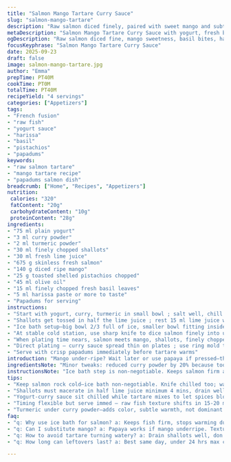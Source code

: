```yaml
---
title: "Salmon Mango Tartare Curry Sauce"
slug: "salmon-mango-tartare"
description: "Raw salmon diced finely, paired with sweet mango and subtle heat from harissa, layered with crisp pistachios and fresh mint. A yogurt curry sauce brings bright earthiness and cool balance, all nestled on papadums for crunch. Every element chilled properly keeps flavors sharp, textures vibrant. Timing’s flexible, but feel the fish’s firmness, the mango’s sweet aroma, and the silky curry interplay. No raw fish compromise here, freshness is king. Lime juice freshens, the turmeric curry powder tames harshness. Pistachios toasted for that nutty snap. This stands out with basil swapped from mint—notes I found cut through the dressing better, a riper hit against tart lime and the chili kick. The sauce keeps the tartare moist without drowning it. A riff on tartare, but I swapped steps and ingredients for clarity, punch, and balance."
metaDescription: "Salmon Mango Tartare Curry Sauce with yogurt, fresh basil, harissa heat, crunchy pistachios, and lime brightness served on crisp papadums. Chilled, fresh, textured layers."
ogDescription: "Raw salmon diced fine, mango sweetness, basil bites, harissa heat. Yogurt curry sauce keeps it cool; pistachios add snap. Serve with toasted papadums fast."
focusKeyphrase: "Salmon Mango Tartare Curry Sauce"
date: 2025-09-23
draft: false
image: salmon-mango-tartare.jpg
author: "Emma"
prepTime: PT40M
cookTime: PT0M
totalTime: PT40M
recipeYield: "4 servings"
categories: ["Appetizers"]
tags:
- "French fusion"
- "raw fish"
- "yogurt sauce"
- "harissa"
- "basil"
- "pistachios"
- "papadums"
keywords:
- "raw salmon tartare"
- "mango tartare recipe"
- "papadums salmon dish"
breadcrumb: ["Home", "Recipes", "Appetizers"]
nutrition: 
 calories: "320"
 fatContent: "20g"
 carbohydrateContent: "10g"
 proteinContent: "28g"
ingredients:
- "75 ml plain yogurt"
- "3 ml curry powder"
- "2 ml turmeric powder"
- "30 ml finely chopped shallots"
- "30 ml fresh lime juice"
- "675 g skinless fresh salmon"
- "140 g diced ripe mango"
- "25 g toasted shelled pistachios chopped"
- "45 ml olive oil"
- "15 ml finely chopped fresh basil leaves"
- "5 ml harissa paste or more to taste"
- "Papadums for serving"
instructions:
- "Start with yogurt, curry, turmeric in small bowl ; salt well, chill until plating"
- "Shallots get tossed in half the lime juice ; rest 15 ml lime juice waits ; sit 4-6 mins, drain"
- "Ice bath setup—big bowl 2/3 full of ice, smaller bowl fitting inside to hold fish cold during prep"
- "At stable cold station, use sharp knife to dice salmon finely into uniform cubes ; rest in smaller chilled bowl"
- "When plating time nears, salmon meets mango, shallots, finely chopped pistachios, olive oil, basil, harissa, remaining lime juice ; season with salt and cracked pepper ; fold gently but thoroughly"
- "Direct plating — curry sauce spread thin on plates ; use ring mold to shape tartare compact and neat ; drop fresh basil leaves on top"
- "Serve with crisp papadums immediately before tartare warms"
introduction: "Mango under-ripe? Wait later or use papaya if pressed—the sharp lime and harissa will mask some flavor gaps but fresh is better. Tried mint before but basil cuts sharper, less leafy bulk. Yogurt sauce gets flourished with spice powders to balance tartness and smooth the raw fish notes. You must keep everything chilled, salmon's texture depends on temperature—too warm and it feels mushy, almost slimy. Dice evenly, don’t mash, texture is key to mouthfeel. Shallot maceration softens the raw punch, cutting bitterness. The citrus rinse brings brightness. Pistachios—roast gently not to burn—sweet nuttiness supports the sweet-tart mango contrast. Harissa adds just heat—don’t overpower. This is as much texture play as flavor harmony. Papadums add crunch, no bread needed. A salad’s too pedestrian here. I swapped mint out for basil to save sharpness; played with lime ratios, delayed crushing lime just to release aroma last moment. Reliable, vivid, no fail."
ingredientsNote: "Minor tweaks: reduced curry powder by 20% because too much muting yogurt’s freshness was a problem. Turmeric lowered slightly; it's meant to underpin curry powder, not dominate. Basil swiped in place of mint; basil's herbaceousness holds better with lime and harissa heat, mint went limp in colder environment. Pistachios trimmed from 3.5 tbsp to 3 tbsp—adds crunch without heaviness. Mango fresh, ripe, but not overripened—small dice keeps texture noticeable—not mushy blobs. Harissa dosage starts lower; tastes vary wildly—adjust at plating. Yogurt plain, full-fat best for creaminess, but Greek works well if strained to thicker consistency. Shallots rinsed in lime juice to soften sharpness, not raw bite. Olive oil good quality, fruity for depth. Papadums toasted just before serving—not stale or oil-laden. Salmon skinless, fresh, sushi-grade essential—don't risk fishy off-flavours. Keep all ingredients cold; wear gloves or chill knives to maintain texture. "
instructionsNote: "Ice bath step is non-negotiable. Keeps salmon firm and safe while chopping. Fish warmth kills texture and speeds oxidation. Mixing mango and salmon only at last second to prevent mango juice from turning fish watery. Gentle folding keeps cubes intact—no smashing. You want texture contrasts—salmon yielding but not mush, mango juicy but firm, nuts crisp. Let shallots macerate 4-6 mins—longer brings bitterness. Drain well or tartare gets wet. Curry-yogurt sauce rests chilled to let spices bloom and mellow raw yogurt sharpness; do not mix curry and turmeric directly in yogurt and wait—flavors need time to marry. Salt sauce lightly; tartare salted individually later—balances better. Plating with ring mold creates strong presentation; without ring, gently pile with spoon, texture is visible but less formal. Serve immediately; raw fish and lime fade after 20 mins. Papadums must be freshly warmed—dry crispness offsets creamy tartare. Harissa—start light; hot chili taste will intensify once combined with yogurt sauce and citrus. Avoid over-mixing which breaks texture. Clean knife every few minutes to keep cuts sharp and cubes uniform."
tips:
- "Keep salmon rock cold—ice bath non-negotiable. Knife chilled too; warm blade squishes texture, turns fish watery. Dice uniform cubes for mouthfeel contrast. Fold mango last to avoid juice leakage. Light harissa at plating—spices ramp up mixing sauce with lime juice. Pistachios roasted gentle, no burn, bring nuttiness without bitterness."
- "Shallots must macerate in half lime juice minimum 4 mins, drain well or tartare soggy. Sharp citrus rinse cuts raw bite, softens harshness. Basil swaps mint — sharper, less leafy. Scrape finely chopped basil at last; too early browns or loses punch. Olive oil fruity, high quality; adds smoothness against sharp raw elements."
- "Yogurt-curry sauce sit chilled while tartare mixes to let spices bloom. Don’t dump curry and turmeric powder direct, wait for marrying flavors. Salt sauce lightly only, since tartare seasoned separately. Curry sauce spread thin on plates to avoid sogginess; use ring mold to pack neat shapes. Basil leaves fresh on top heighten aroma contrast."
- "Timing flexible but serve immed — raw fish texture shifts in 15-20 mins, turns mushy if left. Papadums toasted just before serving avoid soggy or oily layers. Crunch cuts creaminess, balances tartare softness. Mixing mango too early releases juice ruining fish texture; folding gently key to keep cubes intact, not smashed. Clean knife often to maintain precision cuts."
- "Turmeric under curry powder—adds color, subtle warmth, not dominant spice. Mango diced small but firm; too ripe turns juicy blobs, no textural snap. Harissa doses vary—start small, test, add later. Chilling all ingredients retains freshness, heat wrecks flavor bonds. Salt individual components different times for better balance not over salted overall."
faq:
- "q: Why use ice bath for salmon? a: Keeps fish firm, stops warming during dice. Warm fish feels slimy, loses shape fast. Better hold on texture. Also slows oxidation—important raw prep safety measure."
- "q: Can I substitute mango? a: Papaya works if mango underripe. Texture softer, flavor not exact but acidic lime and harissa mask gaps. Avocado swiped—too creamy, kills biting contrast here. Fruit sweet but not mushy, small dice critical."
- "q: How to avoid tartare turning watery? a: Drain shallots well, don’t mix mango too early. Gentle folding keeps juices in check. Salt gently; watery fish means lost balance. All chilled important; warmer temps break cell walls, leak juice."
- "q: How long can leftovers last? a: Best same day, under 24 hrs max covered well. Keep chilled tightly. Papadums must serve fresh, no reheating crispness retained. Sauce can chill separately, but mixing >wait kills texture, moistness fades fast."

---
```

